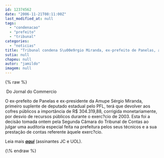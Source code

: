 ```yaml
---
id: 12374562
date: "2006-11-21T08:11:00Z"
last_modified_at: null
tags:
  - "condenacao"
  - "prefeito"
  - "tribunal"
categories:
  - "noticias"
title: "Tribunal condena S\u00e9rgio Miranda, ex-prefeito de Panelas, a devolver R$ 304 mil"
sutia: null
chapeu: null
autor: "jamildo"
imagem: null
---
```

{\% raw %}
<p>&nbsp;Do Jornal do Commercio</p>
<p>O ex-prefeito de Panelas e ex-presidente da Amupe S&eacute;rgio Miranda, primeiro suplente de deputado estadual pelo PFL, ter&aacute; que devolver aos cofres p&uacute;blicos a import&acirc;ncia de R$ 304.319,88, corrigida monetariamente, por desvio de recursos p&uacute;blicos durante o exerc?cio de 2003. Esta foi a decis&atilde;o tomada ontem pela Segunda C&acirc;mara do Tribunal de Contas ao julgar uma auditoria especial feita na prefeitura pelos seus t&eacute;cnicos e a sua presta&ccedil;&atilde;o de contas referente &agrave;quele exerc?cio.</p>
<p>Leia mais <strong><em><a href="#">aqui</a></em></strong> (assinantes JC e UOL).</p>
{\% endraw %}